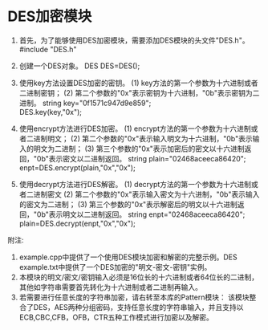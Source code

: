 # DES加密模块

   1. 首先，为了能够使用DES加密模块，需要添加DES模块的头文件"DES.h"。
   #include "DES.h"

   2. 创建一个DES对象。
   DES DES=DES();

   3. 使用key方法设置DES加密的密钥。
   (1) key方法的第一个参数为十六进制或者二进制密钥；
   (2) 第二个参数的"0x"表示密钥为十六进制，"0b"表示密钥为二进制。
   string key="0f1571c947d9e859";   
   DES.key(key,"0x");  


   4. 使用encrypt方法进行DES加密。
   (1) encrypt方法的第一个参数为十六进制或者二进制明文；
   (2) 第二个参数的"0x"表示输入明文为十六进制，"0b"表示输入的明文为二进制；
   (3) 第三个参数的"0x"表示加密后的密文以十六进制返回，"0b"表示密文以二进制返回。
   string plain="02468aceeca86420";
   enpt=DES.encrypt(plain,"0x","0x");


   5. 使用decrypt方法进行DES解密。
   (1) decrypt方法的第一个参数为十六进制或者二进制密文
   (2) 第二个参数的"0x"表示输入密文为十六进制，"0b"表示输入的密文为二进制；
   (3) 第三个参数的"0x"表示解密后的明文以十六进制返回，"0b"表示明文以二进制返回。
   string enpt="02468aceeca86420";
   plain=DES.decrypt(enpt,"0x","0x");


   附注: 
   1. example.cpp中提供了一个使用DES模块加密和解密的完整示例。DES example.txt中提供了一个DES加密的"明文-密文-密钥"实例。
   2. 本模块的明文/密文/密钥输入必须是16位长的十六进制或者64位长的二进制，其他如字符串需要首先转化为十六进制或者二进制再输入。
   3. 若需要进行任意长度的字符串加密，请右转至本库的Pattern模块：
      该模块整合了DES，AES两种分组密码，支持任意长度的字符串输入，并且支持以ECB,CBC,CFB，OFB，CTR五种工作模式进行加密以及解密。
